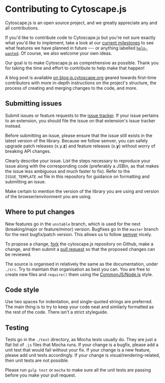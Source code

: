 # Contributing to Cytoscape.js

Cytoscape.js is an open source project, and we greatly appreciate any and all contributions.

If you'd like to contribute code to Cytoscape.js but you're not sure exactly what you'd like to implement, take a look at our [current milestones](https://github.com/cytoscape/cytoscape.js/milestones) to see what features we have planned in future --- or anything labelled [`help-wanted`](https://github.com/cytoscape/cytoscape.js/issues?q=is%3Aopen+is%3Aissue+label%3Ahelp-wanted).  Of course, we also welcome your own ideas.

Our goal is to make Cytoscape.js as comprehensive as possible.  Thank you for taking the time and effort to contribute to help make that happen!

A blog post is available [on blog.js.cytoscape.org](http://blog.js.cytoscape.org/2017/05/09/contributing/) geared towards first-time contributors with more in-depth instructions on the project's structure, the process of creating and merging changes to the code, and more.



## Submitting issues

Submit issues or feature requests to the [issue tracker](https://github.com/cytoscape/cytoscape.js/issues).  If your issue pertains to an extension, you should file the issue on that extension's issue tracker instead.

Before submitting an issue, please ensure that the issue still exists in the latest version of the library.  Because we follow semver, you can safely upgrade patch releases (x.y.**z**) and feature releases (x.**y**) without worry of breaking API changes.

Clearly describe your issue.  List the steps necessary to reproduce your issue along with the corresponding code (preferably a JSBin, as that makes the issue less ambiguous and much faster to fix). Refer to the `ISSUE_TEMPLATE.md` file in this repository for guidance on formatting and submitting an issue.

Make certain to mention the version of the library you are using and version of the browser/environment you are using.


## Where to put changes

New features go in the `unstable` branch, which is used for the next (breaking/major or feature/minor) version.  Bugfixes go in the `master` branch for the next bugfix/patch version.  This allows us to follow [semver](http://semver.org/) nicely.

To propose a change, [fork](https://help.github.com/articles/fork-a-repo/) the cytoscape.js repository on Github, make a change, and then submit a [pull request](https://help.github.com/articles/creating-a-pull-request/) so that the proposed changes can be reviewed.

The source is organised in relatively the same as the documentation, under `./src`.  Try to maintain that organisation as best you can.  You are free to create new files and `require()` them using the [CommonJS/Node.js](https://nodejs.org/api/modules.html#modules_module_require_id) style.



## Code style

Use two spaces for indentation, and single-quoted strings are preferred.  The main thing is to  try to keep your code neat and similarly formatted as the rest of the code.  There isn't a strict styleguide.


## Testing

Tests go in the `./test` directory, as Mocha tests usually do.  They are just a flat list of `.js` files that Mocha runs.  If your change is a bugfix, please add a unit test that would fail without your fix.  If your change is a new feature, please add unit tests accordingly.  If your change is visual/rendering-related, then unit tests are not possible.

Please run `gulp test` or `mocha` to make sure all the unit tests are passing before you make your pull request.
